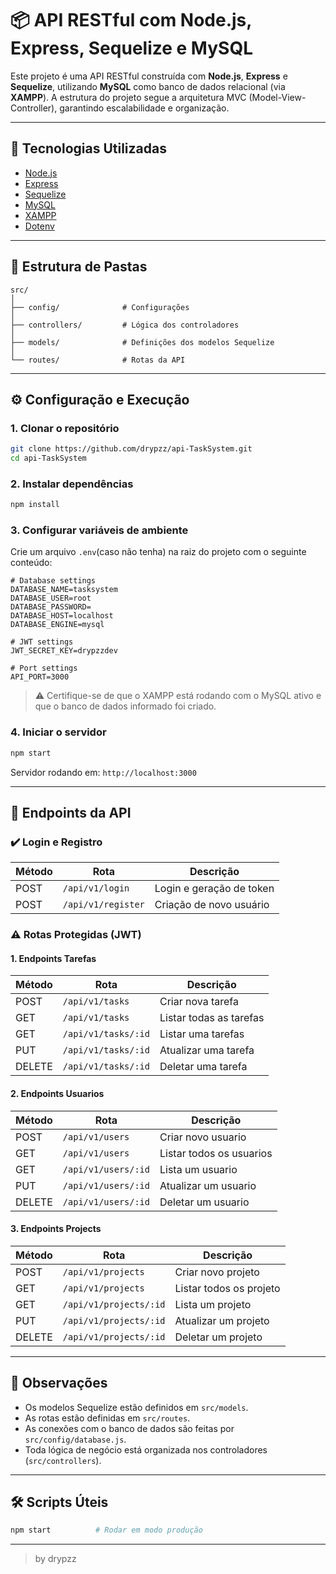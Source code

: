 
# 📦 API RESTful com Node.js, Express, Sequelize e MySQL

Este projeto é uma API RESTful construída com **Node.js**, **Express** e **Sequelize**, utilizando **MySQL** como banco de dados relacional (via **XAMPP**). A estrutura do projeto segue a arquitetura MVC (Model-View-Controller), garantindo escalabilidade e organização.

---

## 🚀 Tecnologias Utilizadas

- [Node.js](https://nodejs.org/)
- [Express](https://expressjs.com/)
- [Sequelize](https://sequelize.org/)
- [MySQL](https://www.mysql.com/)
- [XAMPP](https://www.apachefriends.org/pt_br/index.html)
- [Dotenv](https://www.npmjs.com/package/dotenv)

---

## 📂 Estrutura de Pastas

```
src/
│
├── config/              # Configurações
│
├── controllers/         # Lógica dos controladores
│
├── models/              # Definições dos modelos Sequelize
│
└── routes/              # Rotas da API
```

---

## ⚙️ Configuração e Execução

### 1. Clonar o repositório

```bash
git clone https://github.com/drypzz/api-TaskSystem.git
cd api-TaskSystem
```

### 2. Instalar dependências

```bash
npm install
```

### 3. Configurar variáveis de ambiente

Crie um arquivo `.env`(caso não tenha) na raiz do projeto com o seguinte conteúdo:

```env
# Database settings
DATABASE_NAME=tasksystem
DATABASE_USER=root
DATABASE_PASSWORD=
DATABASE_HOST=localhost
DATABASE_ENGINE=mysql

# JWT settings
JWT_SECRET_KEY=drypzzdev

# Port settings
API_PORT=3000
```

> ⚠️ Certifique-se de que o XAMPP está rodando com o MySQL ativo e que o banco de dados informado foi criado.

### 4. Iniciar o servidor

```bash
npm start
```

Servidor rodando em: `http://localhost:3000`

---

## 🔗 Endpoints da API

### ✔️ Login e Registro

| Método | Rota                    | Descrição                        |
|--------|-------------------------|----------------------------------|
| POST   | `/api/v1/login`         | Login e geração de token         |
| POST   | `/api/v1/register`      | Criação de novo usuário          |

### ⚠️ Rotas Protegidas (JWT)

#### 1. Endpoints Tarefas

| Método | Rota                    | Descrição                        |
|--------|-------------------------|----------------------------------|
| POST   | `/api/v1/tasks`         | Criar nova tarefa                |
| GET    | `/api/v1/tasks`         | Listar todas as tarefas          |
| GET    | `/api/v1/tasks/:id`     | Listar uma tarefas               |
| PUT    | `/api/v1/tasks/:id`     | Atualizar uma tarefa             |
| DELETE | `/api/v1/tasks/:id`     | Deletar uma tarefa               |

#### 2. Endpoints Usuarios

| Método | Rota                    | Descrição                        |
|--------|-------------------------|----------------------------------|
| POST   | `/api/v1/users`         | Criar novo usuario               |
| GET    | `/api/v1/users`         | Listar todos os usuarios         |
| GET    | `/api/v1/users/:id`     | Lista um usuario                 |
| PUT    | `/api/v1/users/:id`     | Atualizar um usuario             |
| DELETE | `/api/v1/users/:id`     | Deletar um usuario               |

#### 3. Endpoints Projects

| Método | Rota                    | Descrição                        |
|--------|-------------------------|----------------------------------|
| POST   | `/api/v1/projects`      | Criar novo projeto               |
| GET    | `/api/v1/projects`      | Listar todos os projeto          |
| GET    | `/api/v1/projects/:id`  | Lista um projeto                 |
| PUT    | `/api/v1/projects/:id`  | Atualizar um projeto             |
| DELETE | `/api/v1/projects/:id`  | Deletar um projeto               |

---

## 📌 Observações

- Os modelos Sequelize estão definidos em `src/models`.
- As rotas estão definidas em `src/routes`.
- As conexões com o banco de dados são feitas por `src/config/database.js`.
- Toda lógica de negócio está organizada nos controladores (`src/controllers`).

---

## 🛠️ Scripts Úteis

```bash
npm start          # Rodar em modo produção
```

---

> by drypzz
